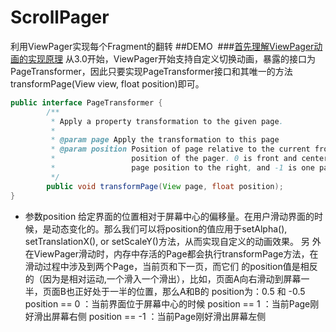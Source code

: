 # ScrollPager
利用ViewPager实现每个Fragment的翻转
##DEMO
![]()
###[首先理解ViewPager动画的实现原理](http://www.jcodecraeer.com/a/anzhuokaifa/androidkaifa/2015/0115/2314.html)
从3.0开始，ViewPager开始支持自定义切换动画，暴露的接口为PageTransformer，因此只要实现PageTransformer接口和其唯一的方法transformPage(View view, float position)即可。
```java
public interface PageTransformer {
        /**
         * Apply a property transformation to the given page.
         *
         * @param page Apply the transformation to this page
         * @param position Position of page relative to the current front-and-center
         *                 position of the pager. 0 is front and center. 1 is one full
         *                 page position to the right, and -1 is one page position to the left.
         */
        public void transformPage(View page, float position);
}
```
* 参数position
给定界面的位置相对于屏幕中心的偏移量。在用户滑动界面的时候，是动态变化的。那么我们可以将position的值应用于setAlpha(), setTranslationX(), or setScaleY()方法，从而实现自定义的动画效果。
另 外在ViewPager滑动时，内存中存活的Page都会执行transformPage方法，在滑动过程中涉及到两个Page，当前页和下一页，而它们 的position值是相反的（因为是相对运动,一个滑入一个滑出），比如，页面A向右滑动到屏幕一半，页面B也正好处于一半的位置，那么A和B的 position为：0.5 和 -0.5
position ==  0 ：当前界面位于屏幕中心的时候
position ==  1 ：当前Page刚好滑出屏幕右侧
position == -1 ：当前Page刚好滑出屏幕左侧
